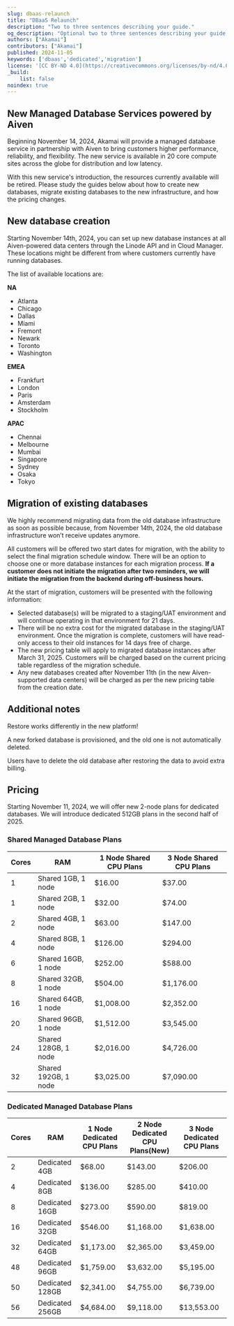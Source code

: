 ```yaml
---
slug: dbaas-relaunch
title: "DBaaS Relaunch"
description: "Two to three sentences describing your guide."
og_description: "Optional two to three sentences describing your guide when shared on social media. If omitted, the `description` parameter is used within social links."
authors: ["Akamai"]
contributors: ["Akamai"]
published: 2024-11-05
keywords: ['dbaas','dedicated','migration']
license: '[CC BY-ND 4.0](https://creativecommons.org/licenses/by-nd/4.0)'
_build:
    list: false
noindex: true
---
```


## New Managed Database Services powered by Aiven

Beginning November 14, 2024, Akamai will provide a managed database service in partnership with Aiven to bring customers higher performance, reliability, and flexibility. The new service is available in 20 core compute sites across the globe for distribution and low latency.

With this new service's introduction, the resources currently available will be retired. Please study the guides below about how to create new databases, migrate existing databases to the new infrastructure, and how the pricing changes.

## New database creation
Starting November 14th, 2024, you can set up new database instances at all Aiven-powered data centers through the Linode API and in Cloud Manager. These locations might be different from where customers currently have running databases.

The list of available locations are:

**NA**
- Atlanta
- Chicago
- Dallas
- Miami
- Fremont
- Newark
- Toronto
- Washington

**EMEA**
- Frankfurt
- London
- Paris
- Amsterdam
- Stockholm

**APAC**
- Chennai
- Melbourne
- Mumbai
- Singapore
- Sydney
- Osaka
- Tokyo

## Migration of existing databases
We highly recommend migrating data from the old database infrastructure as soon as possible because, from November 14th, 2024, the old database infrastructure won’t receive updates anymore.

All customers will be offered two start dates for migration, with the ability to select the final migration schedule window. There will be an option to choose one or more database instances for each migration process. **If a customer does not initiate the migration after two reminders, we will initiate the migration from the backend during off-business hours.**

At the start of migration, customers will be presented with the following information:
- Selected database(s) will be migrated to a staging/UAT environment and will continue operating in that environment for 21 days.
- There will be no extra cost for the migrated database in the staging/UAT environment.
Once the migration is complete, customers will have read-only access to their old instances for 14 days free of charge.
- The new pricing table will apply to migrated database instances after March 31, 2025. Customers will be charged based on the current pricing table regardless of the migration schedule.
- Any new databases created after November 11th (in the new Aiven-supported data centers) will be charged as per the new pricing table from the creation date.

## Additional notes

Restore works differently in the new platform!

A new forked database is provisioned, and the old one is not automatically deleted.

Users have to delete the old database after restoring the data to avoid extra billing.

## Pricing
Starting November 11, 2024, we will offer new 2-node plans for dedicated databases. We will introduce dedicated 512GB plans in the second half of 2025.


### Shared Managed Database Plans
| Cores | RAM | 1 Node Shared CPU Plans | 3 Node Shared CPU Plans |
| -- | -- | -- | -- |
| 1 | Shared 1GB, 1 node | $16.00 | $37.00 |
| 1 | Shared 2GB, 1 node | $32.00 | $74.00 |
| 2 | Shared 4GB, 1 node | $63.00 | $147.00 |
| 4 | Shared 8GB, 1 node | $126.00 | $294.00 |
| 6 | Shared 16GB, 1 node | $252.00 | $588.00 |
| 8 | Shared 32GB, 1 node | $504.00 | $1,176.00 |
| 16 | Shared 64GB, 1 node | $1,008.00 | $2,352.00 |
| 20 | Shared 96GB, 1 node | $1,512.00 | $3,545.00 |
| 24 | Shared 128GB, 1 node | $2,016.00 | $4,726.00 |
| 32 | Shared 192GB, 1 node | $3,025.00 | $7,090.00 |


### Dedicated Managed Database Plans
| Cores | RAM | 1 Node Dedicated CPU Plans | 2 Node Dedicated CPU Plans(New) | 3 Node Dedicated CPU Plans |
| -- | -- | -- | -- | -- |
| 2 | Dedicated 4GB | $68.00 | $143.00 | $206.00 |
| 4 | Dedicated 8GB | $136.00 | $285.00 | $410.00 |
| 8 | Dedicated 16GB | $273.00 | $590.00 | $819.00 |
| 16 | Dedicated 32GB | $546.00 | $1,168.00 | $1,638.00 |
| 32 | Dedicated 64GB | $1,173.00 | $2,365.00 | $3,459.00 |
| 48 | Dedicated 96GB | $1,759.00 | $3,632.00 | $5,195.00 |
| 50 | Dedicated 128GB | $2,341.00 | $4,755.00 | $6,739.00 |
| 56 | Dedicated 256GB | $4,684.00 | $9,118.00 | $13,553.00 |




